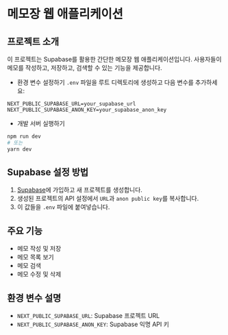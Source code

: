 
# 메모장 웹 애플리케이션

## 프로젝트 소개
이 프로젝트는 Supabase를 활용한 간단한 메모장 웹 애플리케이션입니다. 사용자들이 메모를 작성하고, 저장하고, 검색할 수 있는 기능을 제공합니다.


- 환경 변수 설정하기
   `.env` 파일을 루트 디렉토리에 생성하고 다음 변수를 추가하세요:
```
NEXT_PUBLIC_SUPABASE_URL=your_supabase_url
NEXT_PUBLIC_SUPABASE_ANON_KEY=your_supabase_anon_key
```

- 개발 서버 실행하기
```bash
npm run dev
# 또는
yarn dev
```

## Supabase 설정 방법
1. [Supabase](https://supabase.io)에 가입하고 새 프로젝트를 생성합니다.
2. 생성된 프로젝트의 API 설정에서 `URL`과 `anon public key`를 복사합니다.
3. 이 값들을 `.env` 파일에 붙여넣습니다.

## 주요 기능
- 메모 작성 및 저장
- 메모 목록 보기
- 메모 검색
- 메모 수정 및 삭제

## 환경 변수 설명
- `NEXT_PUBLIC_SUPABASE_URL`: Supabase 프로젝트 URL
- `NEXT_PUBLIC_SUPABASE_ANON_KEY`: Supabase 익명 API 키

